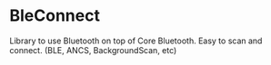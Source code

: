 # BleConnect
Library to use Bluetooth on top of Core Bluetooth. Easy to scan and connect. (BLE, ANCS, BackgroundScan, etc)
